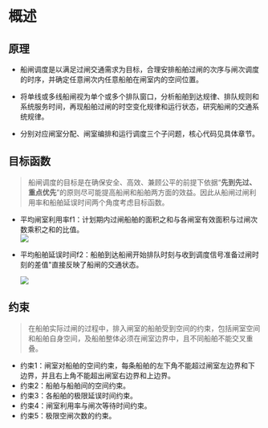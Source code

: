 # 概述

## 原理  

+ 船闸调度是以满足过闸交通需求为目标，合理安排船舶过闸的次序与闸次调度的时序，并确定任意闸次内任意船舶在闸室内的空间位置。  

+ 将单线或多线船闸视为单个或多个排队窗口，分析船舶到达规律、排队规则和系统服务时间，再现船舶过闸的时空变化规律和运行状态，研究船闸的交通系统规律。  

+ 分别对应闸室分配、闸室编排和运行调度三个子问题，核心代码见具体章节。  

## 目标函数

> 船闸调度的目标是在确保安全、高效、兼顾公平的前提下依据“**先到先过、重点优先**”的原则尽可能提高船闸和船舶两方面的效益。因此从船闸过闸利用率和船舶延误时间两个角度考虑目标函数。  

- 平均闸室利用率f1：计划期内过闸船舶的面积之和与各闸室有效面积与过闸次数乘积之和的比值。  
  <img src="https://github.com/9873-kun/Lock-Schedule-Operation-Model/blob/main/images/%E7%9B%AE%E6%A0%87%E5%87%BD%E6%95%B0f1.png">

- 平均船舶延误时间f2：船舶到达船闸开始排队时刻与收到调度信号准备过闸时刻的差值"直接反映了船闸的交通状态。  

  <img src="https://github.com/9873-kun/Lock-Schedule-Operation-Model/blob/main/images/%E7%9B%AE%E6%A0%87%E5%87%BD%E6%95%B0f2.png">  

## 约束

> 在船舶实际过闸的过程中，排入闸室的船舶受到空间的约束，包括闸室空间和船舶自身空间，及船舶整体必须在闸室边界中，且不同船舶不能交叉重叠。  

- 约束1：闸室对船舶的空间约束，每条船舶的左下角不能超过闸室左边界和下边界，并且右上角不能超出闸室右边界和上边界。
- 约束2：船舶与船舶间的空间约束。
- 约束3：各船舶的极限延误时间约束。
- 约束4：闸室利用率与闸次等待时间约束。
- 约束5：极限空闸次数的约束。
